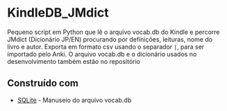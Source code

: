 # KindleDB_JMdict
Pequeno script em Python que lê o arquivo vocab.db do Kindle e percorre JMdict (Dicionário JP/EN) procurando por definições, leituras, nome do livro e autor.
Exporta em formato csv usando o separador ```|```, para ser importado pelo Anki. O arquivo vocab.db e o dicionário usados no desenvolvimento também estão no repositório

## Construído com
* [SQLite](https://sqlite.org/index.html) - Manuseio do arquivo vocab.db


